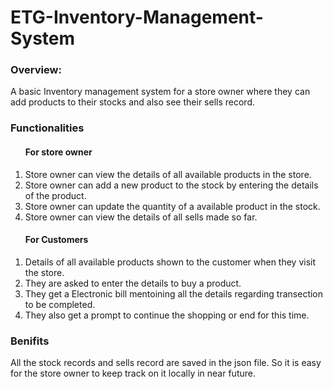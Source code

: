 # ETG-Inventory-Management-System
<h3>Overview:</h3>
<p>A basic Inventory management system for a store owner where they can add products to their stocks and also see their sells record.</p> 
<h3>Functionalities</h3>
<ol>
  <h4>For store owner</h4>
  <li>Store owner can view the details of all available products in the store.</li>
  <li>Store owner can add a new product to the stock by entering the details of the product.</li>
  <li>Store owner can update the quantity of a available product in the stock.</li>
  <li>Store owner can view the details of all sells made so far.</li>
  <h4>For Customers</h4>
  </ol>
  <ol>
  <li>Details of all available products shown to the customer when they visit the store.</li>
  <li>They are asked to enter the details to buy a product.</li>
  <li>They get a Electronic bill mentoining all the details regarding transection to be completed.</li>
  <li>They also get a prompt to continue the shopping or end for this time.</li>
  </ol>
  <h3>Benifits</h3>
  <p>All the stock records and sells record are saved in the json file. So it is easy for the store owner to keep track on it locally in near future.</p>
  


